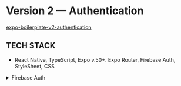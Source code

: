 <!-- ./README.md -->

# Version 2 — Authentication

[expo-boilerplate-v2-authentication](https://github.com/panosjapan7/expo-boilerplate-v2-authentication)

## TECH STACK

- React Native, TypeScript, Expo v.50+. Expo Router, Firebase Auth, StyleSheet, CSS

<details>
<summary>Firebase Auth</summary>

- [x] Register
- [x] Login
- [x] Logout
- [x] Protected Screens
- [x] Forgot/Reset Password
- [x] Email Verification
- [ ] Delete Account
- [ ] Google Sing in
- [ ] Magic Email (Passwordless sign-in)
- [ ] Apple Sing in
- [ ] Facebook Sing in

</details>
